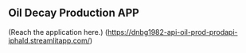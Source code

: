 ## Oil Decay Production APP

(Reach the application here.) (https://dnbg1982-api-oil-prod-prodapi-iphald.streamlitapp.com/)
